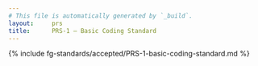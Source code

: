 ```yaml
---
# This file is automatically generated by `_build`.
layout:     prs
title:      PRS-1 — Basic Coding Standard
---
```

{% include fg-standards/accepted/PRS-1-basic-coding-standard.md %}
